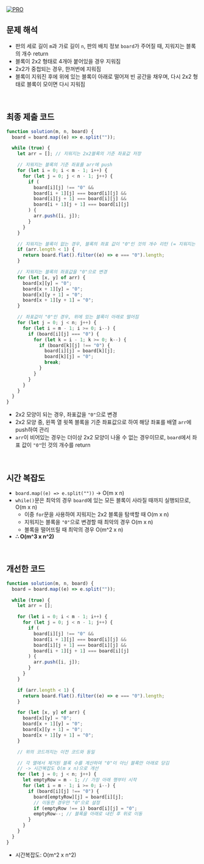 [![PRO]][Link]

## 문제 해석

- 판의 세로 길이 `m`과 가로 길이 `n`, 판의 배치 정보 `board`가 주어질 때, 지워지는 블록의 개수 return
- 블록이 2x2 형태로 4개아 붙어있을 경우 지워짐
- 2x2가 중첩되는 경우, 한꺼번에 지워짐
- 블록이 지워진 후에 위에 있는 블록이 아래로 떨어져 빈 공간을 채우며, 다시 2x2 형태로 블록이 모이면 다시 지워짐

<br/>

## 최종 제출 코드

```javascript
function solution(m, n, board) {
  board = board.map((e) => e.split(""));

  while (true) {
    let arr = []; // 지워지는 2x2블록의 기준 좌표값 저장

    // 지워지는 블록의 기준 좌표를 arr에 push
    for (let i = 0; i < m - 1; i++) {
      for (let j = 0; j < n - 1; j++) {
        if (
          board[i][j] !== "0" &&
          board[i + 1][j] === board[i][j] &&
          board[i][j + 1] === board[i][j] &&
          board[i + 1][j + 1] === board[i][j]
        ) {
          arr.push([i, j]);
        }
      }
    }

    // 지워지는 블록이 없는 경우, 블록의 좌표 값이 "0"인 것의 개수 리턴 (= 지워지는 블록의 개수)
    if (arr.length < 1) {
      return board.flat().filter((e) => e === "0").length;
    }

    // 지워지는 블록의 좌표값을 "0"으로 변경
    for (let [x, y] of arr) {
      board[x][y] = "0";
      board[x + 1][y] = "0";
      board[x][y + 1] = "0";
      board[x + 1][y + 1] = "0";
    }

    // 좌표값이 "0"인 경우, 위에 있는 블록이 아래로 떨어짐
    for (let j = 0; j < n; j++) {
      for (let i = m - 1; i >= 0; i--) {
        if (board[i][j] === "0") {
          for (let k = i - 1; k >= 0; k--) {
            if (board[k][j] !== "0") {
              board[i][j] = board[k][j];
              board[k][j] = "0";
              break;
            }
          }
        }
      }
    }
  }
}
```

- 2x2 모양이 되는 경우, 좌표값을 `"0"`으로 변경
- 2x2 모양 중, 왼쪽 열 윗쪽 블록을 기준 좌표값으로 하여 해당 좌표를 배열 `arr`에 push하여 관리
- `arr`이 비어있는 경우는 더이상 2x2 모양이 나올 수 없는 경우이므로, `board`에서 좌표 값이 `"0"`인 것의 개수를 return

<br/>

## 시간 복잡도

- `board.map((e) => e.split(""))` -> O(m x n)
- `while()`문은 최악의 경우 `board`에 있는 모든 블록이 사라질 때까지 실행되므로, O(m x n)
  - 이중 `for`문을 사용하여 지워지는 2x2 블록을 탐색할 때 O(m x n)
  - 지워지는 블록을 `"0"`으로 변경할 때 최악의 경우 O(m x n)
  - 블록을 떨어뜨릴 때 최악의 경우 O(m^2 x n)
- **∴ O(m^3 x n^2)**

<br/>

## 개선한 코드

```javascript
function solution(m, n, board) {
  board = board.map((e) => e.split(""));

  while (true) {
    let arr = [];

    for (let i = 0; i < m - 1; i++) {
      for (let j = 0; j < n - 1; j++) {
        if (
          board[i][j] !== "0" &&
          board[i + 1][j] === board[i][j] &&
          board[i][j + 1] === board[i][j] &&
          board[i + 1][j + 1] === board[i][j]
        ) {
          arr.push([i, j]);
        }
      }
    }

    if (arr.length < 1) {
      return board.flat().filter((e) => e === "0").length;
    }

    for (let [x, y] of arr) {
      board[x][y] = "0";
      board[x + 1][y] = "0";
      board[x][y + 1] = "0";
      board[x + 1][y + 1] = "0";
    }

    // 위의 코드까지는 이전 코드와 동일

    // 각 열에서 제거된 블록 수를 계산하여 "0"이 아닌 블록만 아래로 당김
    // -> 시간복잡도 O(m x n)으로 개선
    for (let j = 0; j < n; j++) {
      let emptyRow = m - 1; // 가장 아래 행부터 시작
      for (let i = m - 1; i >= 0; i--) {
        if (board[i][j] !== "0") {
          board[emptyRow][j] = board[i][j];
          // 이동한 경우만 "0"으로 설정
          if (emptyRow !== i) board[i][j] = "0";
          emptyRow--; // 블록을 아래로 내린 후 위로 이동
        }
      }
    }
  }
}
```

- 시간복잡도: O(m^2 x n^2)

<!---------------------------------------------------------------------------->

[PRO]: https://github.com/GoSSaChin/algorithm-js/assets/107768516/67c43b52-bc3f-4571-a249-5519021afbb0
[Link]: https://school.programmers.co.kr/learn/courses/30/lessons/17679
